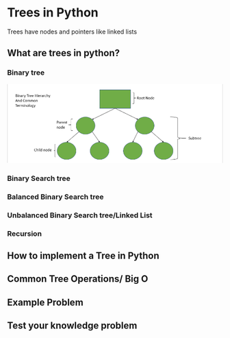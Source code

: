 # Trees in Python
Trees have nodes and pointers like linked lists
## What are trees in python?

### Binary tree
![Tree](https://github.com/Tskalka/DataStructureTutorial/blob/main/Picture%20Files/Tree.PNG)

### Binary Search tree

### Balanced Binary Search tree

### Unbalanced Binary Search tree/Linked List

### Recursion
## How to implement a Tree in Python

## Common Tree Operations/ Big O

## Example Problem

## Test your knowledge problem
